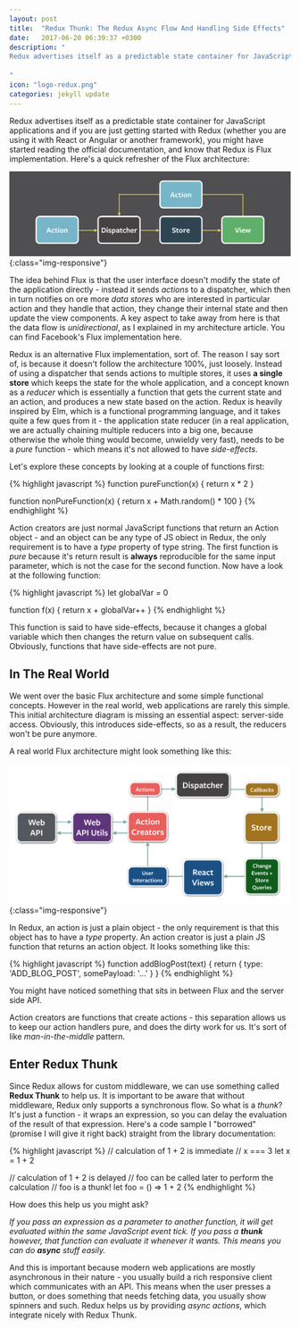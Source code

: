 ```yaml
---
layout: post
title:  "Redux Thunk: The Redux Async Flow And Handling Side Effects"
date:   2017-06-20 06:39:37 +0300
description: "
Redux advertises itself as a predictable state container for JavaScript applications and if you are just getting started with Redux (whether you are using it with React or Angular or another framework), you might have started reading the official documentation, and know that Redux is Flux implementation. Here’s a quick refresher of the Flux architecture...
 
"
icon: "logo-redux.png"
categories: jekyll update
---
```

Redux advertises itself as a predictable state container for JavaScript applications and if you are just getting started with Redux 
(whether you are using it with React or Angular or another framework), you might have started reading the official documentation, and 
know that Redux is Flux implementation. Here's a quick refresher of the Flux architecture:

![image-title-here](/images/flux-simple.png){:class="img-responsive"}

The idea behind Flux is that the user interface doesn't modify the state of the application directly - instead it sends *actions* to a dispatcher, 
which then in turn notifies on ore more *data stores* who are interested in particular action and they handle that action, they change their
internal state and then update the view components. A key aspect to take away from here is that the data flow is *unidirectional*, as I explained in my architecture article. You can find Facebook's Flux implementation here. 

Redux is an alternative Flux implementation, sort of. The reason I say sort of, is because it doesn't follow the architecture 100%, just loosely. 
Instead of using a dispatcher that sends actions to multiple stores, it uses **a single store** which keeps the state for the whole application,
and a concept known as a *reducer* which is essentially a function that gets the current state and an action, and produces a new state based on
the action. Redux is heavily inspired by Elm, which is a functional programming language, and it takes quite a few ques from it - the application 
state reducer (in a real application, we are actually chaining multiple reducers into a big one, because otherwise the whole thing would become,
unwieldy very fast), needs to be a *pure* function - which means it's not allowed to have *side-effects*. 

Let's explore these concepts by looking at a couple of functions first:

{% highlight javascript %}
function pureFunction(x) {
  return x * 2
}

function nonPureFunction(x) {
  return x + Math.random() * 100
}
{% endhighlight %}

Action creators are just normal JavaScript functions that return an Action object - and an object can be any type of JS obiect in Redux, the only 
requirement is to have a *type* property of type string. The first function is *pure* because it's return result is **always** reproducible for 
the same input parameter, which is not the case for the second function. Now have a look at the following function:

{% highlight javascript %}
let globalVar = 0

function f(x) {
  return x + globalVar++
}
{% endhighlight %}

This function is said to have side-effects, because it changes a global variable which then changes the return value on subsequent
calls. Obviously, functions that have side-effects are not pure. 

## In The Real World

We went over the basic Flux architecture and some simple functional concepts. However in the real world, web applications are rarely this simple. 
This initial architecture diagram is missing an essential aspect: server-side access. Obviously, this introduces side-effects, so as a result, the reducers 
won't be pure anymore.

A real world Flux architecture might look something like this:

![image-title-here](/images/flux-2.png){:class="img-responsive"}

In Redux, an action is just a plain object - the only requirement is that this object has to have a *type* property. An action creator is just a 
plain JS function that returns an action object. It looks something like this:

{% highlight javascript %}
function addBlogPost(text) {
  return {
    type: 'ADD_BLOG_POST',
    somePayload: '...'
  }
}
{% endhighlight %}

You might have noticed something that sits in between Flux and the server side API.

Action creators are functions that create actions - this separation allows us to keep our action handlers pure, and does the dirty work for us.
It's sort of like *man-in-the-middle* pattern.

## Enter Redux Thunk

Since Redux allows for custom middleware, we can use something called **Redux Thunk** to help us. It is important to be aware that without
middleware, Redux only supports a synchronous flow. So what is a *thunk*? It's just a function - it wraps an expression, so you can delay 
the evaluation of the result of that expression. Here's a code sample I "borrowed" (promise I will give it right back) straight from the 
library documentation:

{% highlight javascript %}
// calculation of 1 + 2 is immediate
// x === 3
let x = 1 + 2

// calculation of 1 + 2 is delayed
// foo can be called later to perform the calculation
// foo is a thunk!
let foo = () => 1 + 2
{% endhighlight %}

How does this help us you might ask?

*If you pass an expression as a parameter to another function, it will get evaluated within the same JavaScript event tick. If you pass a **thunk** 
however, that function can evaluate it whenever it wants. This means you can do **async** stuff easily.*

And this is important because modern web applications are mostly asynchronous in their nature - you usually build a rich responsive client which 
communicates with an API. This means when the user presses a button, or does something that needs fetching data, you usually show spinners and such. 
Redux helps us by providing *async actions*, which integrate nicely with Redux Thunk.